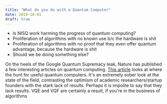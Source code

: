 ```yaml
---
title: "What do you do with a Quantum Computer"
date: 2019-10-01
draft: true
---
```


- Is NISQ work harming the progress of quantum computing?
- Proliferation of algorithms with no known use b/c the hardware is shit
- Proliferation of algorithms with no proof that they even offer quantum advantage, because the hardware is shit
- Should we be doing something else?


On the heels of the Google Quantum Supremacy leak, Nature has published a few interesting articles on quantum computing. <a href="https://www.nature.com/articles/d41586-019-02936-3">This article</a> looks at where the hunt for useful quantum computers. It's an extremely sober look at the state of the field, contrasting the optimism of academic researchers/startup founders with the stark lack of results. Perhaps it is impolite to say that they lack results. VQE and VQF are certainly a result, if you're in the business of algorithms

